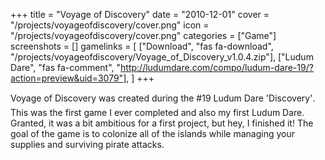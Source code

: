 +++
title = "Voyage of Discovery"
date = "2010-12-01"
cover = "/projects/voyageofdiscovery/cover.png"
icon = "/projects/voyageofdiscovery/cover.png"
categories = ["Game"]
screenshots = []
gamelinks = [
    ["Download", "fas fa-download", "/projects/voyageofdiscovery/Voyage_of_Discovery_v1.0.4.zip"],
    ["Ludum Dare", "fas fa-comment", "http://ludumdare.com/compo/ludum-dare-19/?action=preview&uid=3079"],
]
+++

Voyage of Discovery was created during the #19 Ludum Dare 'Discovery'. This was the first game I ever completed and also my first Ludum Dare. Granted, it was a bit ambitious for a first project, but hey, I finished it! The goal of the game is to colonize all of the islands while managing your supplies and surviving pirate attacks.